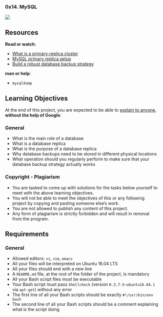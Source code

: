 ### 0x14. MySQL

![](https://s3.amazonaws.com/intranet-projects-files/holbertonschool-sysadmin_devops/280/KkrkDHT.png)

Resources
---------

**Read or watch**:

*   [What is a primary-replica cluster](/rltoken/eojqG9FZbA6QVWN5P9cLzA "What is a primary-replica cluster")
*   [MySQL primary replica setup](/rltoken/z2KVk2UKLMc0RvHMdJmYLg "MySQL primary replica setup")
*   [Build a robust database backup strategy](/rltoken/BharnxaLb-BDDYFywzME2Q "Build a robust database backup strategy")

**man or help**:

*   `mysqldump`

Learning Objectives
-------------------

At the end of this project, you are expected to be able to [explain to anyone](/rltoken/Lotf0yqq3mNeFHkrW67CZQ "explain to anyone"), **without the help of Google**:

### General

*   What is the main role of a database
*   What is a database replica
*   What is the purpose of a database replica
*   Why database backups need to be stored in different physical locations
*   What operation should you regularly perform to make sure that your database backup strategy actually works

### Copyright - Plagiarism

*   You are tasked to come up with solutions for the tasks below yourself to meet with the above learning objectives.
*   You will not be able to meet the objectives of this or any following project by copying and pasting someone else’s work.
*   You are not allowed to publish any content of this project.
*   Any form of plagiarism is strictly forbidden and will result in removal from the program.

Requirements
------------

### General

*   Allowed editors: `vi`, `vim`, `emacs`
*   All your files will be interpreted on Ubuntu 16.04 LTS
*   All your files should end with a new line
*   A `README.md` file, at the root of the folder of the project, is mandatory
*   All your Bash script files must be executable
*   Your Bash script must pass `Shellcheck` (version `0.3.7-5~ubuntu16.04.1` via `apt-get`) without any error
*   The first line of all your Bash scripts should be exactly `#!/usr/bin/env bash`
*   The second line of all your Bash scripts should be a comment explaining what is the script doing

